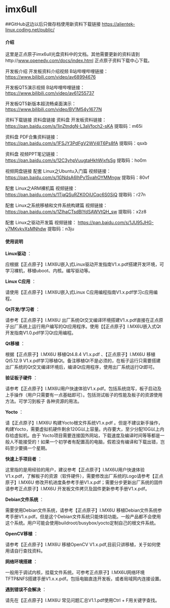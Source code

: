 # imx6ull
##GitHub这边以后只做存档使用新资料下载链接 https://alientek-linux.coding.net/public/
#### 介绍
这里是正点原子imx6ull光盘资料中的文档。其他需要更新的资料请到http://www.openedv.com/docs/index.html 正点原子资料下载中心下载。

开发板介绍 
开发板资料介绍视频 B站哔哩哔哩链接： https://www.bilibili.com/video/av68994676

开发板QT5演示视频 B站哔哩哔哩链接： https://www.bilibili.com/video/av61255737

开发板QT5新版本超流畅桌面演示：https://www.bilibili.com/video/BV1M54y1677N

资料下载链接 
资料盘链接 
资料盘 开发板资料链接： https://pan.baidu.com/s/1inZtndgN-L3aVfoch2-sKA 提取码：m65i

资料盘 PDF合集资料链接： https://pan.baidu.com/s/1FSJY3PdFgV2WV4lT6Ps8fA 提取码：qsxb

资料盘 视频PPT笔记链接： https://pan.baidu.com/s/12C3yhpVuugtaHkhWjxfsSg 提取码：ho0m

视频网盘链接 
配套 Linux之Ubuntu入门篇 视频链接： https://pan.baidu.com/s/1GNdsA6lhPy15vahOYMMngw 提取码：80vf

配套 Linux之ARM裸机篇 视频链接： https://pan.baidu.com/s/1TjaQSuRZK0OiUCqc6S0SiQ 提取码：r27n

配套 Linux之系统移植和文件系统构建篇 视频链接： https://pan.baidu.com/s/1ZlhaCTsdBlYdSAWVtQH_sw 提取码：x2z8

配套 Linux之驱动开发篇 视频链接： https://pan.baidu.com/s/1JU95JHG-v7MKvkvXsMNhdw 提取码：n3ju


#### 使用说明

  **Linux驱动** ：

 应根据【正点原子】I.MX6U嵌入式Linux驱动开发指南V1.x.pdf搭建开发环境，可学习裸机，移植uboot、内核。编写驱动等。

 **Linux C应用** ：

 请使用【正点原子】I.MX6U嵌入式Linux C应用编程指南V1.x.pdf学习c应用编程。

 **Qt开发/学习者** ：

 请参考【正点原子】I.MX6U 出厂系统Qt交叉编译环境搭建V1.x.pdf直接在正点原子出厂系统上运行用户编写的Qt应用程序。使用【【正点原子】I.MX6U嵌入式Qt开发指南V1.0.pdf学习Qt应用编程。


  **Qt移植** ： 

 根据【正点原子】I.MX6U 移植Qt4.8.4 V1.x.pdf 、【正点原子】I.MX6U 移植Qt5.12.9 V1.x.pdf学习移植Qt。备注移植Qt不是必须的，在板子运行只需要搭建出厂系统的Qt交叉编译环境后，编译Qt应用程序，使用出厂系统运行Qt即可。

  **验证板子硬件** ：

 请参考【正点原子】I.MX6U用户快速体验V1.x.pdf。包括系统烧写，板子启动及上手操作（用户只需要有一点基础即可）。包括测试板子的性能及板子的资源使用方法。可学习到板子
 各种资源的用法。

  **Yocto** ：

 请【正点原子】I.MX6U 构建Yocto根文件系统V1.x.pdf 。但是不建议新手操作，构建Yocto，需要虚拟机硬件剩余120G以上容量。内存要大，至少分配10G以上内存给虚拟机。由于 
 Yocto项目需要连接国外网站，下载速度及编译时间等等都是一般人不能接受的！如果一个初学者有配置高的电脑，假若没有编译和下载出错，岂码至少要搞一个星期。

  **快速上手项目者** ：

这里指的是用经验的用户，建议参考【正点原子】I.MX6U用户快速体验V1.x.pdf，了解板子的资源（软件硬件），需要修改出厂系统的Logo请参考【正点原子】I.MX6U 修改开机进度条参考手册V1.x.pdf；需要分步更新出厂系统的固件请参考正点原子】I.MX6U 开发板文件拷贝及固件更新参考手册V1.x.pdf。

  **Debian文件系统** ：

需要使用Debian文件系统，请参考【正点原子】I.MX6U 移植Debian文件系统参考手册V1.x.pdf。但是这个Debian文件系统只能体验功能。一般产品都不会使用这个系统。用户可能会使用buildroot/busybox/yocto定制自己的根文件系统。

  **OpenCV移植** ：

请参考【正点原子】I.MX6U 移植OpenCV V1.x.pdf,目前只讲移植，关于如何使用请自行查找资料。

  **网络环境搭建** ：

一般用于调试内核，挂载文件系统。可参考正点原子】I.MX6U网络环境TFTP&NFS搭建手册V1.x.x.pdf。包括电脑直连开发板，或者局域网内连接设置。
 
  **遇到错误不会解决** ：

 请先在【正点原子】I.MX6U 常见问题汇总V1.1.pdf使用Ctrl + F用关键字查找。
